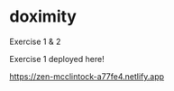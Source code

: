 # doximity
Exercise 1 &amp; 2


Exercise 1 deployed here!

https://zen-mcclintock-a77fe4.netlify.app
